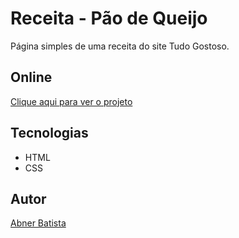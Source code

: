 # Receita - Pão de Queijo

Página simples de uma receita do site Tudo Gostoso.

## Online
[Clique aqui para ver o projeto](#)

## Tecnologias
- HTML
- CSS


## Autor

[Abner Batista](https://github.com/AbnerFbBatista)